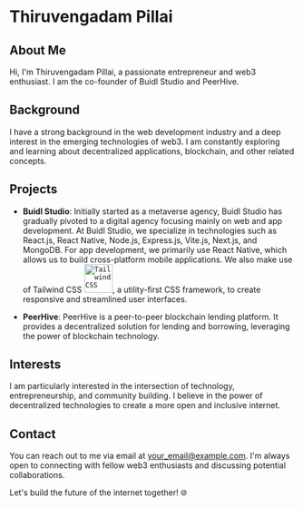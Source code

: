 # Thiruvengadam Pillai

## About Me
Hi, I'm Thiruvengadam Pillai, a passionate entrepreneur and web3 enthusiast. I am the co-founder of Buidl Studio and PeerHive.

## Background
I have a strong background in the web development industry and a deep interest in the emerging technologies of web3. I am constantly exploring and learning about decentralized applications, blockchain, and other related concepts.

## Projects
- **Buidl Studio**: Initially started as a metaverse agency, Buidl Studio has gradually pivoted to a digital agency focusing mainly on web and app development. At Buidl Studio, we specialize in technologies such as React.js, React Native, Node.js, Express.js, Vite.js, Next.js, and MongoDB. For app development, we primarily use React Native, which allows us to build cross-platform mobile applications. We also make use of Tailwind CSS <code><img height="50" src="https://user-images.githubusercontent.com/25181517/202896760-337261ed-ee92-4979-84c4-d4b829c7355d.png" alt="Tailwind CSS" title="Tailwind CSS"/></code>, a utility-first CSS framework, to create responsive and streamlined user interfaces.

- **PeerHive**: PeerHive is a peer-to-peer blockchain lending platform. It provides a decentralized solution for lending and borrowing, leveraging the power of blockchain technology.

## Interests
I am particularly interested in the intersection of technology, entrepreneurship, and community building. I believe in the power of decentralized technologies to create a more open and inclusive internet.

## Contact
You can reach out to me via email at [your_email@example.com](mailto:your_email@example.com). I'm always open to connecting with fellow web3 enthusiasts and discussing potential collaborations.

Let's build the future of the internet together! 🌐
